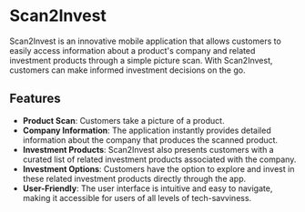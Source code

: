 # Scan2Invest

Scan2Invest is an innovative mobile application that allows customers to easily access information about a product's company and related investment products through a simple picture scan. With Scan2Invest, customers can make informed investment decisions on the go.

## Features

- **Product Scan**: Customers take a picture of a product.
- **Company Information**: The application instantly provides detailed information about the company that produces the scanned product.
- **Investment Products**: Scan2Invest also presents customers with a curated list of related investment products associated with the company.
- **Investment Options**: Customers have the option to explore and invest in these related investment products directly through the app.
- **User-Friendly**: The user interface is intuitive and easy to navigate, making it accessible for users of all levels of tech-savviness.
